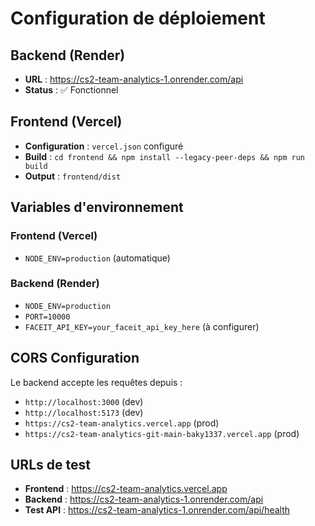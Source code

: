 # Configuration de déploiement

## Backend (Render)
- **URL** : https://cs2-team-analytics-1.onrender.com/api
- **Status** : ✅ Fonctionnel

## Frontend (Vercel)
- **Configuration** : `vercel.json` configuré
- **Build** : `cd frontend && npm install --legacy-peer-deps && npm run build`
- **Output** : `frontend/dist`

## Variables d'environnement

### Frontend (Vercel)
- `NODE_ENV=production` (automatique)

### Backend (Render)
- `NODE_ENV=production`
- `PORT=10000`
- `FACEIT_API_KEY=your_faceit_api_key_here` (à configurer)

## CORS Configuration
Le backend accepte les requêtes depuis :
- `http://localhost:3000` (dev)
- `http://localhost:5173` (dev)
- `https://cs2-team-analytics.vercel.app` (prod)
- `https://cs2-team-analytics-git-main-baky1337.vercel.app` (prod)

## URLs de test
- **Frontend** : https://cs2-team-analytics.vercel.app
- **Backend** : https://cs2-team-analytics-1.onrender.com/api
- **Test API** : https://cs2-team-analytics-1.onrender.com/api/health
